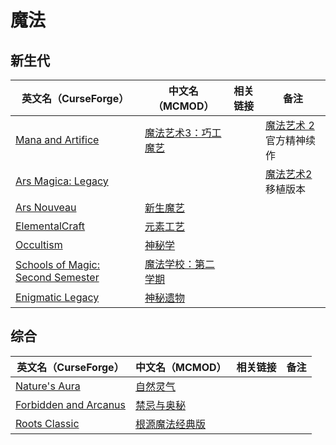 # 魔法

## 新生代

| 英文名（CurseForge）                                                                                               | 中文名（MCMOD）                                             | 相关链接 | 备注                                                          |
| ------------------------------------------------------------------------------------------------------------------ | ----------------------------------------------------------- | -------- | ------------------------------------------------------------- |
| [Mana and Artifice](https://www.curseforge.com/minecraft/mc-mods/mana-and-artifice)                                | [魔法艺术3：巧工魔艺](https://www.mcmod.cn/class/2773.html) |          | [魔法艺术 2](https://www.mcmod.cn/class/203.html)官方精神续作 |
| [Ars Magica: Legacy](https://www.curseforge.com/minecraft/mc-mods/ars-magica-legacy)                               |                                                             |          | [魔法艺术2](https://www.mcmod.cn/class/203.html) 移植版本     |
| [Ars Nouveau](https://www.curseforge.com/minecraft/mc-mods/ars-nouveau)                                            | [新生魔艺](https://www.mcmod.cn/class/3468.html)            |          |                                                               |
| [ElementalCraft](https://www.curseforge.com/minecraft/mc-mods/elemental-craft)                                     | [元素工艺](https://www.mcmod.cn/class/3504.html)            |          |                                                               |
| [Occultism](https://www.curseforge.com/minecraft/mc-mods/occultism)                                                | [神秘学](https://www.mcmod.cn/class/3986.html)              |          |                                                               |
| [Schools of Magic: Second Semester](https://www.curseforge.com/minecraft/mc-mods/schools-of-magic-second-semester) | [魔法学校：第二学期](https://www.mcmod.cn/class/4549.html)  |          |                                                               |
| [Enigmatic Legacy](https://www.curseforge.com/minecraft/mc-mods/enigmatic-legacy)                                  | [神秘遗物](https://www.mcmod.cn/class/2239.html)            |          |                                                               |

## 综合

| 英文名（CurseForge）                                                                    | 中文名（MCMOD）                                        | 相关链接 | 备注 |
| --------------------------------------------------------------------------------------- | ------------------------------------------------------ | -------- | ---- |
| [Nature's Aura](https://www.curseforge.com/minecraft/mc-mods/natures-aura)              | [自然灵气](https://www.mcmod.cn/class/1547.html)       |          |      |
| [Forbidden and Arcanus](https://www.curseforge.com/minecraft/mc-mods/forbidden-arcanus) | [禁忌与奥秘](https://www.mcmod.cn/class/2226.html)     |          |      |
| [Roots Classic](https://www.curseforge.com/minecraft/mc-mods/roots-classic)             | [根源魔法经典版](https://www.mcmod.cn/class/1490.html) |          |      |
